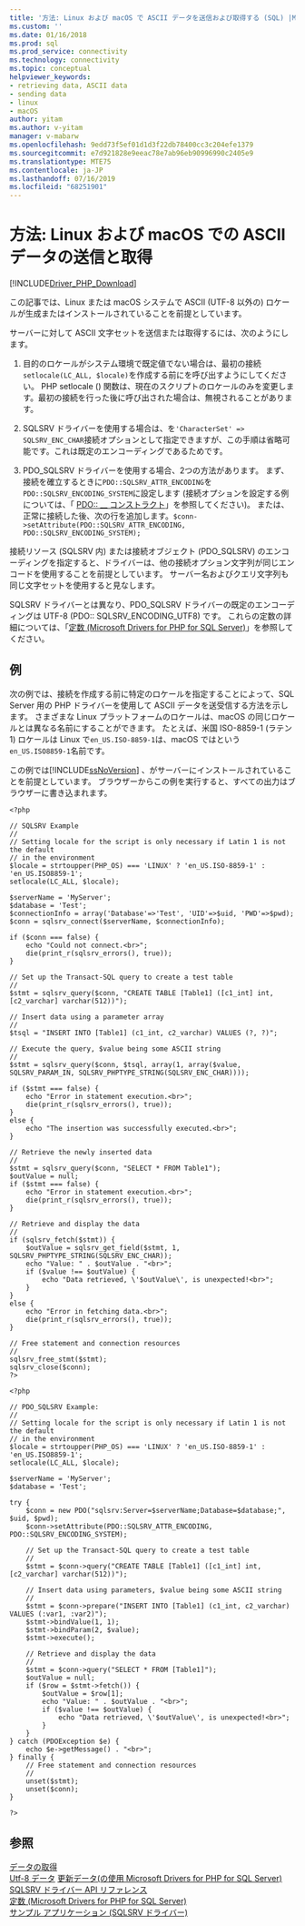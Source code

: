 ```yaml
---
title: '方法: Linux および macOS で ASCII データを送信および取得する (SQL) |Microsoft Docs'
ms.custom: ''
ms.date: 01/16/2018
ms.prod: sql
ms.prod_service: connectivity
ms.technology: connectivity
ms.topic: conceptual
helpviewer_keywords:
- retrieving data, ASCII data
- sending data
- linux
- macOS
author: yitam
ms.author: v-yitam
manager: v-mabarw
ms.openlocfilehash: 9edd73f5ef01d1d3f22db78400cc3c204efe1379
ms.sourcegitcommit: e7d921828e9eeac78e7ab96eb90996990c2405e9
ms.translationtype: MTE75
ms.contentlocale: ja-JP
ms.lasthandoff: 07/16/2019
ms.locfileid: "68251901"
---
```

# <a name="how-to-send-and-retrieve-ascii-data-in-linux-and-macos"></a>方法: Linux および macOS での ASCII データの送信と取得 
[!INCLUDE[Driver_PHP_Download](../../includes/driver_php_download.md)]

この記事では、Linux または macOS システムで ASCII (UTF-8 以外の) ロケールが生成またはインストールされていることを前提としています。 

サーバーに対して ASCII 文字セットを送信または取得するには、次のようにします。  

1.  目的のロケールがシステム環境で既定値でない場合は、最初の接続`setlocale(LC_ALL, $locale)`を作成する前にを呼び出すようにしてください。 PHP setlocale () 関数は、現在のスクリプトのロケールのみを変更します。最初の接続を行った後に呼び出された場合は、無視されることがあります。
 
2.  SQLSRV ドライバーを使用する場合は、を`'CharacterSet' => SQLSRV_ENC_CHAR`接続オプションとして指定できますが、この手順は省略可能です。これは既定のエンコーディングであるためです。

3.  PDO_SQLSRV ドライバーを使用する場合、2つの方法があります。 まず、接続を確立するときに`PDO::SQLSRV_ATTR_ENCODING`を`PDO::SQLSRV_ENCODING_SYSTEM`に設定します (接続オプションを設定する例については、「 [PDO:: __ コンストラクト](../../connect/php/pdo-construct.md)」を参照してください)。 または、正常に接続した後、次の行を追加します。`$conn->setAttribute(PDO::SQLSRV_ATTR_ENCODING, PDO::SQLSRV_ENCODING_SYSTEM);` 
  
接続リソース (SQLSRV 内) または接続オブジェクト (PDO_SQLSRV) のエンコーディングを指定すると、ドライバーは、他の接続オプション文字列が同じエンコードを使用することを前提としています。 サーバー名およびクエリ文字列も同じ文字セットを使用すると見なします。  
  
SQLSRV ドライバーとは異なり、PDO_SQLSRV ドライバーの既定のエンコーディングは UTF-8 (PDO:: SQLSRV_ENCODING_UTF8) です。 これらの定数の詳細については、「[定数 &#40;Microsoft Drivers for PHP for SQL Server&#41;](../../connect/php/constants-microsoft-drivers-for-php-for-sql-server.md)」を参照してください。 
  
## <a name="example"></a>例  
次の例では、接続を作成する前に特定のロケールを指定することによって、SQL Server 用の PHP ドライバーを使用して ASCII データを送受信する方法を示します。 さまざまな Linux プラットフォームのロケールは、macOS の同じロケールとは異なる名前にすることができます。 たとえば、米国 ISO-8859-1 (ラテン 1) ロケールは Linux で`en_US.ISO-8859-1`は、macOS ではという`en_US.ISO8859-1`名前です。
  
この例では[!INCLUDE[ssNoVersion](../../includes/ssnoversion-md.md)] 、がサーバーにインストールされていることを前提としています。 ブラウザーからこの例を実行すると、すべての出力はブラウザーに書き込まれます。  
  
```  
<?php  
  
// SQLSRV Example
//
// Setting locale for the script is only necessary if Latin 1 is not the default 
// in the environment
$locale = strtoupper(PHP_OS) === 'LINUX' ? 'en_US.ISO-8859-1' : 'en_US.ISO8859-1';
setlocale(LC_ALL, $locale);
        
$serverName = 'MyServer';
$database = 'Test';
$connectionInfo = array('Database'=>'Test', 'UID'=>$uid, 'PWD'=>$pwd);
$conn = sqlsrv_connect($serverName, $connectionInfo);
  
if ($conn === false) {
    echo "Could not connect.<br>";  
    die(print_r(sqlsrv_errors(), true));
}  
  
// Set up the Transact-SQL query to create a test table
//   
$stmt = sqlsrv_query($conn, "CREATE TABLE [Table1] ([c1_int] int, [c2_varchar] varchar(512))");

// Insert data using a parameter array 
//
$tsql = "INSERT INTO [Table1] (c1_int, c2_varchar) VALUES (?, ?)";
  
// Execute the query, $value being some ASCII string
//   
$stmt = sqlsrv_query($conn, $tsql, array(1, array($value, SQLSRV_PARAM_IN, SQLSRV_PHPTYPE_STRING(SQLSRV_ENC_CHAR))));
  
if ($stmt === false) {
    echo "Error in statement execution.<br>";  
    die(print_r(sqlsrv_errors(), true));  
}  
else {  
    echo "The insertion was successfully executed.<br>";  
}  
  
// Retrieve the newly inserted data
//   
$stmt = sqlsrv_query($conn, "SELECT * FROM Table1");
$outValue = null;  
if ($stmt === false) {  
    echo "Error in statement execution.<br>";  
    die(print_r(sqlsrv_errors(), true));  
}  
  
// Retrieve and display the data
//   
if (sqlsrv_fetch($stmt)) {  
    $outValue = sqlsrv_get_field($stmt, 1, SQLSRV_PHPTYPE_STRING(SQLSRV_ENC_CHAR));
    echo "Value: " . $outValue . "<br>";
    if ($value !== $outValue) {
        echo "Data retrieved, \'$outValue\', is unexpected!<br>";
    }
}  
else {  
    echo "Error in fetching data.<br>";  
    die(print_r(sqlsrv_errors(), true));  
}  

// Free statement and connection resources
//   
sqlsrv_free_stmt($stmt);  
sqlsrv_close($conn);  
?>  
```  
  
```
<?php  
  
// PDO_SQLSRV Example:
//
// Setting locale for the script is only necessary if Latin 1 is not the default 
// in the environment
$locale = strtoupper(PHP_OS) === 'LINUX' ? 'en_US.ISO-8859-1' : 'en_US.ISO8859-1';
setlocale(LC_ALL, $locale);
        
$serverName = 'MyServer';
$database = 'Test';

try {
    $conn = new PDO("sqlsrv:Server=$serverName;Database=$database;", $uid, $pwd);
    $conn->setAttribute(PDO::SQLSRV_ATTR_ENCODING, PDO::SQLSRV_ENCODING_SYSTEM);
    
    // Set up the Transact-SQL query to create a test table
    //   
    $stmt = $conn->query("CREATE TABLE [Table1] ([c1_int] int, [c2_varchar] varchar(512))");
    
    // Insert data using parameters, $value being some ASCII string
    //
    $stmt = $conn->prepare("INSERT INTO [Table1] (c1_int, c2_varchar) VALUES (:var1, :var2)");
    $stmt->bindValue(1, 1);
    $stmt->bindParam(2, $value);
    $stmt->execute();
    
    // Retrieve and display the data
    //
    $stmt = $conn->query("SELECT * FROM [Table1]");
    $outValue = null;
    if ($row = $stmt->fetch()) {
        $outValue = $row[1];
        echo "Value: " . $outValue . "<br>";
        if ($value !== $outValue) {
            echo "Data retrieved, \'$outValue\', is unexpected!<br>";
        }
    }
} catch (PDOException $e) {
    echo $e->getMessage() . "<br>";
} finally {
    // Free statement and connection resources
    //
    unset($stmt);
    unset($conn);
}

?>  
```  

## <a name="see-also"></a>参照  
[データの取得](../../connect/php/retrieving-data.md)  
[Utf-8 データ](../../connect/php/how-to-send-and-retrieve-utf-8-data-using-built-in-utf-8-support.md)
[更新データ&#40;の使用 Microsoft Drivers for PHP for SQL Server&#41; ](../../connect/php/updating-data-microsoft-drivers-for-php-for-sql-server.md)  
[SQLSRV ドライバー API リファレンス](../../connect/php/sqlsrv-driver-api-reference.md)  
[定数 &#40;Microsoft Drivers for PHP for SQL Server&#41;](../../connect/php/constants-microsoft-drivers-for-php-for-sql-server.md)  
[サンプル アプリケーション &#40;SQLSRV ドライバー&#41;](../../connect/php/example-application-sqlsrv-driver.md)  
  
